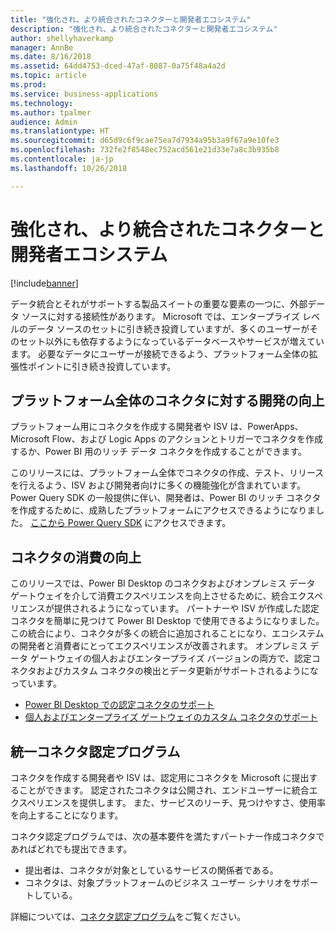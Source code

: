 ```yaml
---
title: "強化され、より統合されたコネクターと開発者エコシステム"
description: "強化され、より統合されたコネクターと開発者エコシステム"
author: shellyhaverkamp
manager: AnnBe
ms.date: 8/16/2018
ms.assetid: 64dd4753-dced-47af-8087-0a75f48a4a2d
ms.topic: article
ms.prod: 
ms.service: business-applications
ms.technology: 
ms.author: tpalmer
audience: Admin
ms.translationtype: HT
ms.sourcegitcommit: d65d9c6f9cae75ea7d7934a95b3a9f67a9e10fe3
ms.openlocfilehash: 732fe2f8548ec752acd561e21d33e7a8c3b935b8
ms.contentlocale: ja-jp
ms.lasthandoff: 10/26/2018

---
```

#  <a name="richer-and-more-unified-connector-and-developer-ecosystem"></a>強化され、より統合されたコネクターと開発者エコシステム


[!include[banner](../../includes/banner.md)]

データ統合とそれがサポートする製品スイートの重要な要素の一つに、外部データ ソースに対する接続性があります。 Microsoft では、エンタープライズ レベルのデータ ソースのセットに引き続き投資していますが、多くのユーザーがそのセット以外にも依存するようになっているデータベースやサービスが増えています。 必要なデータにユーザーが接続できるよう、プラットフォーム全体の拡張性ポイントに引き続き投資しています。

## <a name="improved-development-for-connectors-across-the-platform"></a>プラットフォーム全体のコネクタに対する開発の向上

プラットフォーム用にコネクタを作成する開発者や ISV は、PowerApps、Microsoft Flow、および Logic Apps のアクションとトリガーでコネクタを作成するか、Power BI 用のリッチ データ コネクタを作成することができます。

このリリースには、プラットフォーム全体でコネクタの作成、テスト、リリースを行えるよう、ISV および開発者向けに多くの機能強化が含まれています。 Power Query SDK の一般提供に伴い、開発者は、Power BI のリッチ コネクタを作成するために、成熟したプラットフォームにアクセスできるようになりました。 [ここから Power Query SDK](https://aka.ms/dataconnectors) にアクセスできます。

## <a name="improved-consumption-for-connectors"></a>コネクタの消費の向上
このリリースでは、Power BI Desktop のコネクタおよびオンプレミス データ ゲートウェイを介して消費エクスペリエンスを向上させるために、統合エクスペリエンスが提供されるようになっています。  パートナーや ISV が作成した認定コネクタを簡単に見つけて Power BI Desktop で使用できるようになりました。
この統合により、コネクタが多くの統合に追加されることになり、エコシステムの開発者と消費者にとってエクスペリエンスが改善されます。  オンプレミス データ ゲートウェイの個人およびエンタープライズ バージョンの両方で、認定コネクタおよびカスタム コネクタの検出とデータ更新がサポートされるようになっています。

-  [Power BI Desktop での認定コネクタのサポート](1-power-query.md#certified-custom-connectors-in-power-bi-desktop)
-  [個人およびエンタープライズ ゲートウェイのカスタム コネクタのサポート](5-data-gateway.md##on-premises-data-gateway-supports-custom-connectors)


## <a name="unified-connector-certification-program"></a>統一コネクタ認定プログラム
コネクタを作成する開発者や ISV は、認定用にコネクタを Microsoft に提出することができます。
認定されたコネクタは公開され、エンドユーザーに統合エクスペリエンスを提供します。
また、サービスのリーチ、見つけやすさ、使用率を向上することになります。

コネクタ認定プログラムでは、次の基本要件を満たすパートナー作成コネクタであればどれでも提出できます。

- 提出者は、コネクタが対象としているサービスの関係者である。
- コネクタは、対象プラットフォームのビジネス ユーザー シナリオをサポートしている。

詳細については、[コネクタ認定プログラム](https://aka.ms/connector-certification)をご覧ください。


